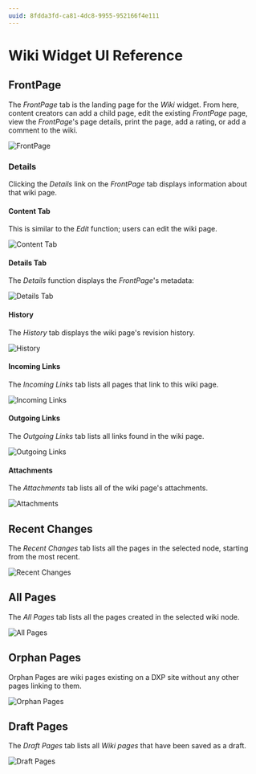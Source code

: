 ```yaml
---
uuid: 8fdda3fd-ca81-4dc8-9955-952166f4e111
---
```

# Wiki Widget UI Reference

## FrontPage

The _FrontPage_ tab is the landing page for the _Wiki_ widget. From here, content creators can add a child page, edit the existing _FrontPage_ page, view the _FrontPage_'s page details, print the page, add a rating, or add a comment to the wiki.

![FrontPage](./wiki-widget-ui-reference/images/01.png)

### Details

Clicking the _Details_ link on the _FrontPage_ tab displays information about that wiki page.

#### Content Tab

This is similar to the _Edit_ function; users can edit the wiki page.

![Content Tab](./wiki-widget-ui-reference/images/11.png)

#### Details Tab

The _Details_ function displays the _FrontPage_'s metadata:

![Details Tab](./wiki-widget-ui-reference/images/06.png)

#### History

The _History_ tab displays the wiki page's revision history.

![History](./wiki-widget-ui-reference/images/07.png)

#### Incoming Links

The _Incoming Links_ tab lists all pages that link to this wiki page.

![Incoming Links](./wiki-widget-ui-reference/images/08.png)

#### Outgoing Links

The _Outgoing Links_ tab lists all links found in the wiki page.

![Outgoing Links](./wiki-widget-ui-reference/images/09.png)

#### Attachments

The _Attachments_ tab lists all of the wiki page's attachments.

![Attachments](./wiki-widget-ui-reference/images/10.png)

## Recent Changes

The _Recent Changes_ tab lists all the pages in the selected node, starting from the most recent.

![Recent Changes](./wiki-widget-ui-reference/images/02.png)

## All Pages

The _All Pages_ tab lists all the pages created in the selected wiki node.

![All Pages](./wiki-widget-ui-reference/images/03.png)

## Orphan Pages

Orphan Pages are wiki pages existing on a DXP site without any other pages linking to them.

![Orphan Pages](./wiki-widget-ui-reference/images/04.png)

## Draft Pages

The _Draft Pages_ tab lists all _Wiki pages_ that have been saved as a draft.

![Draft Pages](./wiki-widget-ui-reference/images/05.png)
